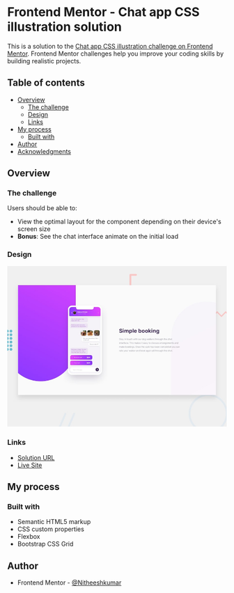 # Frontend Mentor - Chat app CSS illustration solution

This is a solution to the [Chat app CSS illustration challenge on Frontend Mentor](https://www.frontendmentor.io/challenges/chat-app-css-illustration-O5auMkFqY). Frontend Mentor challenges help you improve your coding skills by building realistic projects. 

## Table of contents

- [Overview](#overview)
  - [The challenge](#the-challenge)
  - [Design](#design)
  - [Links](#links)
- [My process](#my-process)
  - [Built with](#built-with)
- [Author](#author)
- [Acknowledgments](#acknowledgments)


## Overview

### The challenge

Users should be able to:

- View the optimal layout for the component depending on their device's screen size
- **Bonus**: See the chat interface animate on the initial load

### Design

![](design/desktop-preview.jpg)

### Links

- [Solution URL](https://your-solution-url.com)
- [Live Site](https://nitheeshkumar-c.github.io/chat-app-css-illustration/)

## My process

### Built with

- Semantic HTML5 markup
- CSS custom properties
- Flexbox
- Bootstrap CSS Grid

## Author

- Frontend Mentor - [@Nitheeshkumar](https://www.frontendmentor.io/profile/NitheeshKumar-C)
